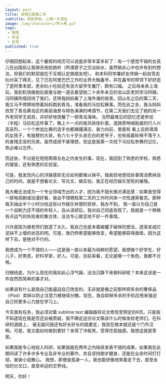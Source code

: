 ```yaml
---
layout: post
title: 读博已是第二年
subtitle: 回到学校，心情一片混乱
image: /img/characters/罗小黑.gif
tags:
 - 随笔
 - 杂谈
 - 反思
published: true
---
```


仔细回想起来，这个暑假的经历可以说是非常丰富多彩了：有一个感觉不错的女孩儿在出国前让我弹吉他给她听（所谓君子之交淡如水，虽然彼此心中也许有别的想法，但我们的默契就在于互相认定做朋友吧）。
和本科同学兼好友伟锅一起自驾去杭州呆了两天，见了已在阿里巴巴工作的业界大触鑫爷，并在鑫爷的带领下好好逛了逛阿里本部，老余杭小吃街还有浙大留学生餐厅，颇有口福。
之后母亲来上海玩，我到机场接她后直接与她一道去看望她二十余年未见的宝山区老同学冯阿姨，冯阿姨热情招待了我们，还带我妈妈看了上海外滩的夜景。回山东之后的第二天，
我又马不停蹄地带着妈妈跑到青岛，准备我的马拉松赛事。而在此之余，我与妈妈欣赏了青岛黄岛区的美丽海景与特色满满的啤酒节，在第二天我们去见了她的另一外老同学王叔叔，并好好地饱餐了一顿青岛海味。
当然最难忘的回忆还是参加（半程）马拉松这件事了，晚上十一点的夜风徐徐扑面，道路旁呐喊助威的行人兴高采烈，一个个参加比赛的选手也都踌躇满志、奋力向前，里面有
看上去娇滴滴的女孩子，有独臂的大哥，有六七十岁头发花白的老爷子，也有摇着轮椅不落于人的身残志坚的兄弟。虽然成绩不甚理想，但这是我第一次线下马拉松参赛的记忆，势必难以忘怀。

而这些，不过是在短短两周左右之内发生的事。现在，我回到了熟悉的学校，熟悉的寝室，还有熟悉的实验室。

可是，我发现内心的浮躁感却无论如何都难以抹平。我疯狂地想找些事情消费掉自己的时间，就是不想看论文、写论文、做实验。我正在经历娱乐至死的摧残。

我大概无法成为一个专业领域杰出的人才，因为我不擅长推迟满足感：如果我觉得一部电视剧或动漫好看，我会不惜牺牲第二天的工作时间来一次性通宵看完。那种每天抽出半个小时分给这些以作娱乐休憩的安排，我办不到。
我一直以为自己是一个自制力还不错的年轻人，自从读研后，我对自己彻底改观了。我就是一个稍微有点运气的失败者的集合体，没法专心致志地干好一件事情。

兴许是因为被老师们放逐了太久，我自己也是本着破罐子破摔的想法，逐渐变成烂泥扶不上墙的状态的吧。可是，我仍然希望能够改变，希望能够获得救赎。因为这样下去，是绝对不行的。

我想成为一个不错的人——这是我一直以来最为纯粹的愿望。我想做个好学生，好儿子，好男孩，好科学家，好人。可是，目前来看，无论是哪一个角色，我都不合格。

归根结底，为什么现在的我如此心浮气躁，没法沉静下来做科研呢？本来这该是一件自然而简单的事才对。

如果说有什么是我自己能逼迫自己改变的，无非就是像之前那样把多余的奢侈品（iPad）卖掉以防止注意力被继续分散。现在，我会卸掉多余的手机应用来强迫自己将更多心力放在学习上。

今天我有任务，我必须对着 sublime text 编辑器将论文修剪至预定的6页。只是我不知道现在我是否还会被质疑，我不确定这份论文稿该什么时候发给老师们。在科研的道路上，
毫无疑问我还有好长好长的路要走，我现在根本就还是个门外汉啊。可是，我又能如何做到更好？坐得了冷板凳，受得住孤独感。我想这就是答案。

如果我能专心地投入科研，如果我能在两年之内陆续发表不错的成果，如果我在此期间读了许多许多专业及非专业的著作，并且坚持跑步健身，还能在业余时间打打球，谢谢小说散心。
我想，即便是孤身一人，我也能骄傲地笑着走下去，直至永恒的分叉口，直至命运的交界线。

明天，你好！








<!-- UY BEGIN -->
<div id="uyan_frame"></div>
<script type="text/javascript" src="http://v2.uyan.cc/code/uyan.js"></script>
<!-- UY END -->
